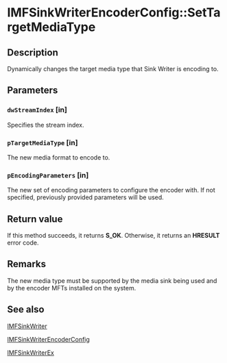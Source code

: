 # IMFSinkWriterEncoderConfig::SetTargetMediaType

## Description

Dynamically changes the target media type that Sink Writer is encoding to.

## Parameters

### `dwStreamIndex` [in]

Specifies the stream index.

### `pTargetMediaType` [in]

The new media format to encode to.

### `pEncodingParameters` [in]

The new set of encoding parameters to configure the encoder with.
If not specified, previously provided parameters will be used.

## Return value

If this method succeeds, it returns **S_OK**. Otherwise, it returns an **HRESULT** error code.

## Remarks

The new media type must be supported by the media sink being used and by the encoder MFTs installed on the system.

## See also

[IMFSinkWriter](https://learn.microsoft.com/windows/desktop/api/mfreadwrite/nn-mfreadwrite-imfsinkwriter)

[IMFSinkWriterEncoderConfig](https://learn.microsoft.com/windows/desktop/api/mfreadwrite/nn-mfreadwrite-imfsinkwriterencoderconfig)

[IMFSinkWriterEx](https://learn.microsoft.com/windows/desktop/api/mfreadwrite/nn-mfreadwrite-imfsinkwriterex)